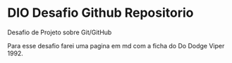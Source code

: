 # DIO Desafio Github Repositorio #
Desafio de Projeto sobre Git/GitHub

Para esse desafio farei uma pagina em md com a ficha do Do Dodge Viper 1992.
